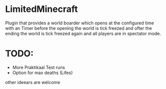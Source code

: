 # LimitedMinecraft

Plugin that provides a world boarder which opens at the configured time with an Timer before the opening the world is tick freezed and ofter the ending the world is tick freezed again and all players are in spectator mode.

# TODO:
- More Praktikaal Test runs
- Option for max deaths (Lifes)

other ideears are welcome
